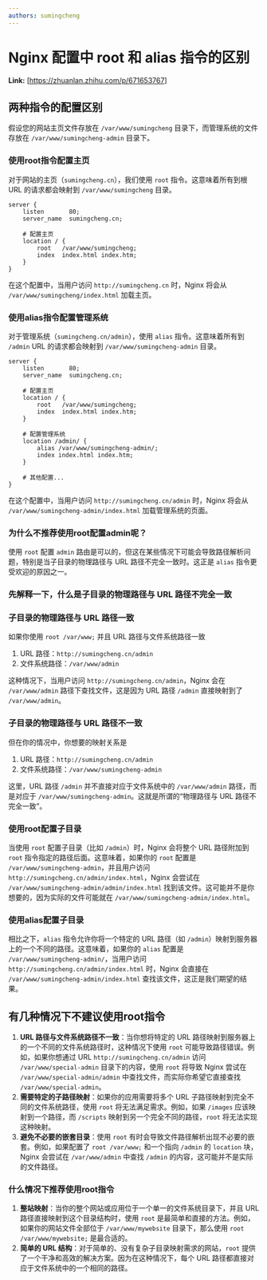 ```yaml
---
authors: sumingcheng
---
```

# Nginx 配置中 root 和 alias 指令的区别



 **Link:** [https://zhuanlan.zhihu.com/p/671653767]

## 两种指令的配置区别  

假设您的网站主页文件存放在 `/var/www/sumingcheng` 目录下，而管理系统的文件存放在 `/var/www/sumingcheng-admin` 目录下。

### 使用root指令配置主页  

对于网站的主页（`sumingcheng.cn`），我们使用 `root` 指令。这意味着所有到根 URL 的请求都会映射到 `/var/www/sumingcheng` 目录。

```
server {
    listen       80;
    server_name  sumingcheng.cn;
​
    # 配置主页
    location / {
        root   /var/www/sumingcheng;
        index  index.html index.htm;
    }
}
```

在这个配置中，当用户访问 `http://sumingcheng.cn` 时，Nginx 将会从 `/var/www/sumingcheng/index.html` 加载主页。

### 使用alias指令配置管理系统  

对于管理系统（`sumingcheng.cn/admin`），使用 `alias` 指令。这意味着所有到 `/admin` URL 的请求都会映射到 `/var/www/sumingcheng-admin` 目录。

```
server {
    listen       80;
    server_name  sumingcheng.cn;
​
    # 配置主页
    location / {
        root   /var/www/sumingcheng;
        index  index.html index.htm;
    }
​
    # 配置管理系统
    location /admin/ {
        alias /var/www/sumingcheng-admin/;
        index index.html index.htm;
    }
​
    # 其他配置...
}
```

在这个配置中，当用户访问 `http://sumingcheng.cn/admin` 时，Nginx 将会从 `/var/www/sumingcheng-admin/index.html` 加载管理系统的页面。

### 为什么不推荐使用root配置admin呢？  

使用 `root` 配置 `admin` 路由是可以的，但这在某些情况下可能会导致路径解析问题，特别是当子目录的物理路径与 URL 路径不完全一致时。这正是 `alias` 指令更受欢迎的原因之一。

### 先解释一下，什么是子目录的物理路径与 URL 路径不完全一致  
### 子目录的物理路径与 URL 路径一致  

如果你使用 `root /var/www;` 并且 URL 路径与文件系统路径一致

1. URL 路径：`http://sumingcheng.cn/admin`
2. 文件系统路径：`/var/www/admin`

这种情况下，当用户访问 `http://sumingcheng.cn/admin`，Nginx 会在 `/var/www/admin` 路径下查找文件，这是因为 URL 路径 `/admin` 直接映射到了 `/var/www/admin`。

### 子目录的物理路径与 URL 路径不一致  

但在你的情况中，你想要的映射关系是

1. URL 路径：`http://sumingcheng.cn/admin`
2. 文件系统路径：`/var/www/sumingcheng-admin`

这里，URL 路径 `/admin` 并不直接对应于文件系统中的 `/var/www/admin` 路径，而是对应于 `/var/www/sumingcheng-admin`。这就是所谓的“物理路径与 URL 路径不完全一致”。

### 使用root配置子目录  

当使用 `root` 配置子目录（比如 `/admin`）时，Nginx 会将整个 URL 路径附加到 `root` 指令指定的路径后面。这意味着，如果你的 `root` 配置是 `/var/www/sumingcheng-admin`，并且用户访问 `http://sumingcheng.cn/admin/index.html`，Nginx 会尝试在 `/var/www/sumingcheng-admin/admin/index.html` 找到该文件。这可能并不是你想要的，因为实际的文件可能就在 `/var/www/sumingcheng-admin/index.html`。

### 使用alias配置子目录  

相比之下，`alias` 指令允许你将一个特定的 URL 路径（如 `/admin`）映射到服务器上的一个不同的路径。这意味着，如果你的 `alias` 配置是 `/var/www/sumingcheng-admin/`，当用户访问 `http://sumingcheng.cn/admin/index.html` 时，Nginx 会直接在 `/var/www/sumingcheng-admin/index.html` 查找该文件，这正是我们期望的结果。

## 有几种情况下不建议使用root指令  

1. **URL 路径与文件系统路径不一致**：当你想将特定的 URL 路径映射到服务器上的一个不同的文件系统路径时，这种情况下使用 `root` 可能导致路径错误。例如，如果你想通过 URL `http://sumingcheng.cn/admin` 访问 `/var/www/special-admin` 目录下的内容，使用 `root` 将导致 Nginx 尝试在 `/var/www/special-admin/admin` 中查找文件，而实际你希望它直接查找 `/var/www/special-admin`。
2. **需要特定的子路径映射**：如果你的应用需要将多个 URL 子路径映射到完全不同的文件系统路径，使用 `root` 将无法满足需求。例如，如果 `/images` 应该映射到一个路径，而 `/scripts` 映射到另一个完全不同的路径，`root` 将无法实现这种映射。
3. **避免不必要的嵌套目录**：使用 `root` 有时会导致文件路径解析出现不必要的嵌套。例如，如果配置了 `root /var/www;` 和一个指向 `/admin` 的 `location` 块，Nginx 会尝试在 `/var/www/admin` 中查找 `/admin` 的内容，这可能并不是实际的文件路径。

### 什么情况下推荐使用root指令  

1. **整站映射**：当你的整个网站或应用位于一个单一的文件系统目录下，并且 URL 路径直接映射到这个目录结构时，使用 `root` 是最简单和直接的方法。例如，如果你的网站文件全部位于 `/var/www/mywebsite` 目录下，那么使用 `root /var/www/mywebsite;` 是最合适的。
2. **简单的 URL 结构**：对于简单的、没有复杂子目录映射需求的网站，`root` 提供了一个干净和高效的解决方案。因为在这种情况下，每个 URL 路径都直接对应于文件系统中的一个相同的路径。
